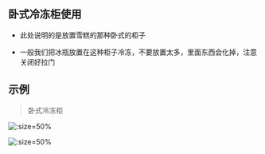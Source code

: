## 卧式冷冻柜使用

* 此处说明的是放置雪糕的那种卧式的柜子

* 一般我们把冰瓶放置在这种柜子冷冻，不要放置太多，里面东西会化掉，注意关闭好拉门

## 示例

> 卧式冷冻柜

![](http://ring4uys0.hd-bkt.clouddn.com/equipment/卧式冷冻柜1.jpeg ':size=50%')

![](http://ring4uys0.hd-bkt.clouddn.com/equipment/卧式冷冻柜2.jpeg ':size=50%')
